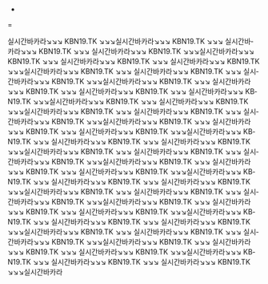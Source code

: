 -
=

실­시­간­바­카­라↘↘↘   K­B­N­1­9­.­T­K   ↘↘↘실­시­간­바­카­라↘↘↘   K­B­N­1­9­.­T­K   ↘↘↘    실­시­간­바­카­라↘↘↘   K­B­N­1­9­.­T­K   ↘↘↘   실­시­간­바­카­라↘↘↘   K­B­N­1­9­.­T­K   ↘↘↘실­시­간­바­카­라↘↘↘   K­B­N­1­9­.­T­K   ↘↘↘    실­시­간­바­카­라↘↘↘   K­B­N­1­9­.­T­K   ↘↘↘   실­시­간­바­카­라↘↘↘   K­B­N­1­9­.­T­K   ↘↘↘실­시­간­바­카­라↘↘↘   K­B­N­1­9­.­T­K   ↘↘↘    실­시­간­바­카­라↘↘↘   K­B­N­1­9­.­T­K   ↘↘↘   실­시­간­바­카­라↘↘↘   K­B­N­1­9­.­T­K   ↘↘↘실­시­간­바­카­라↘↘↘   K­B­N­1­9­.­T­K   ↘↘↘    실­시­간­바­카­라↘↘↘   K­B­N­1­9­.­T­K   ↘↘↘   실­시­간­바­카­라↘↘↘   K­B­N­1­9­.­T­K   ↘↘↘  실­시­간­바­카­라↘↘↘   K­B­N­1­9­.­T­K   ↘↘↘실­시­간­바­카­라↘↘↘   K­B­N­1­9­.­T­K   ↘↘↘    실­시­간­바­카­라↘↘↘   K­B­N­1­9­.­T­K   ↘↘↘실­시­간­바­카­라↘↘↘   K­B­N­1­9­.­T­K   ↘↘↘    실­시­간­바­카­라↘↘↘   K­B­N­1­9­.­T­K   ↘↘↘  실­시­간­바­카­라↘↘↘   K­B­N­1­9­.­T­K   ↘↘↘실­시­간­바­카­라↘↘↘   K­B­N­1­9­.­T­K   ↘↘↘    실­시­간­바­카­라↘↘↘   K­B­N­1­9­.­T­K   ↘↘↘   실­시­간­바­카­라↘↘↘   K­B­N­1­9­.­T­K   ↘↘↘실­시­간­바­카­라↘↘↘   K­B­N­1­9­.­T­K   ↘↘↘    실­시­간­바­카­라↘↘↘   K­B­N­1­9­.­T­K   ↘↘↘   실­시­간­바­카­라↘↘↘   K­B­N­1­9­.­T­K   ↘↘↘실­시­간­바­카­라↘↘↘   K­B­N­1­9­.­T­K   ↘↘↘    실­시­간­바­카­라↘↘↘   K­B­N­1­9­.­T­K   ↘↘↘   실­시­간­바­카­라↘↘↘   K­B­N­1­9­.­T­K   ↘↘↘실­시­간­바­카­라↘↘↘   K­B­N­1­9­.­T­K   ↘↘↘    실­시­간­바­카­라↘↘↘   K­B­N­1­9­.­T­K   ↘↘↘   실­시­간­바­카­라↘↘↘   K­B­N­1­9­.­T­K   ↘↘↘실­시­간­바­카­라↘↘↘   K­B­N­1­9­.­T­K   ↘↘↘    실­시­간­바­카­라↘↘↘   K­B­N­1­9­.­T­K   ↘↘↘   실­시­간­바­카­라↘↘↘   K­B­N­1­9­.­T­K   ↘↘↘실­시­간­바­카­라↘↘↘   K­B­N­1­9­.­T­K   ↘↘↘    실­시­간­바­카­라↘↘↘   K­B­N­1­9­.­T­K   ↘↘↘   실­시­간­바­카­라↘↘↘   K­B­N­1­9­.­T­K   ↘↘↘실­시­간­바­카­라↘↘↘   K­B­N­1­9­.­T­K   ↘↘↘    실­시­간­바­카­라↘↘↘   K­B­N­1­9­.­T­K   ↘↘↘   실­시­간­바­카­라↘↘↘   K­B­N­1­9­.­T­K   ↘↘↘실­시­간­바­카­라↘↘↘   K­B­N­1­9­.­T­K   ↘↘↘    실­시­간­바­카­라↘↘↘   K­B­N­1­9­.­T­K   ↘↘↘   실­시­간­바­카­라↘↘↘   K­B­N­1­9­.­T­K   ↘↘↘실­시­간­바­카­라↘↘↘   K­B­N­1­9­.­T­K   ↘↘↘    실­시­간­바­카­라↘↘↘   K­B­N­1­9­.­T­K   ↘↘↘   실­시­간­바­카­라↘↘↘   K­B­N­1­9­.­T­K   ↘↘↘실­시­간­바­카­라↘↘↘   K­B­N­1­9­.­T­K   ↘↘↘    실­시­간­바­카­라↘↘↘   K­B­N­1­9­.­T­K   ↘↘↘   실­시­간­바­카­라↘↘↘   K­B­N­1­9­.­T­K   ↘↘↘실­시­간­바­카­라↘↘↘   K­B­N­1­9­.­T­K   ↘↘↘    실­시­간­바­카­라↘↘↘   K­B­N­1­9­.­T­K   ↘↘↘   실­시­간­바­카­라↘↘↘   K­B­N­1­9­.­T­K   ↘↘↘실­시­간­바­카­라
